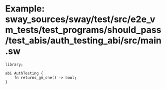 # Example: sway_sources/sway/test/src/e2e_vm_tests/test_programs/should_pass/test_abis/auth_testing_abi/src/main.sw

```sway
library;

abi AuthTesting {
    fn returns_gm_one() -> bool;
}

```
